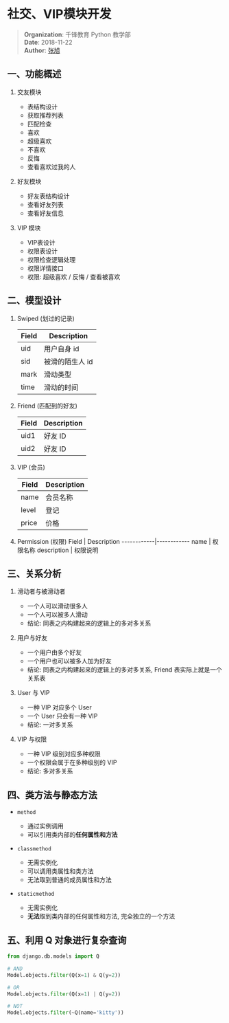 # 社交、VIP模块开发

> **Organization**: 千锋教育 Python 教学部<br>
> **Date**: 2018-11-22<br>
> **Author**: [张旭](mailto:zhangxu@1000phone.com)


## 一、功能概述

1. 交友模块
    - 表结构设计
    - 获取推荐列表
    - 匹配检查
    - 喜欢
    - 超级喜欢
    - 不喜欢
    - 反悔
    - 查看喜欢过我的人

2. 好友模块
    - 好友表结构设计
    - 查看好友列表
    - 查看好友信息

3. VIP 模块
    - VIP表设计
    - 权限表设计
    - 权限检查逻辑处理
    - 权限详情接口
    - 权限: 超级喜欢 / 反悔 / 查看被喜欢


## 二、模型设计

1. Swiped (划过的记录)

    Field | Description
    ------|-------------
    uid   | 用户自身 id
    sid   | 被滑的陌生人 id
    mark  | 滑动类型
    time  | 滑动的时间

2. Friend (匹配到的好友)

    Field | Description
    ------|------------
    uid1  | 好友 ID
    uid2  | 好友 ID

3. VIP (会员)

    Field | Description
    ------|------------
    name  | 会员名称
    level | 登记
    price | 价格

4. Permission (权限)
    Field       | Description
    ------------|------------
    name        | 权限名称
    description | 权限说明


## 三、关系分析

1. 滑动者与被滑动者
    - 一个人可以滑动很多人
    - 一个人可以被多人滑动
    - 结论: 同表之内构建起来的逻辑上的多对多关系

2. 用户与好友
    - 一个用户由多个好友
    - 一个用户也可以被多人加为好友
    - 结论: 同表之内构建起来的逻辑上的多对多关系, Friend 表实际上就是一个关系表

3. User 与 VIP
    - 一种 VIP 对应多个 User
    - 一个 User 只会有一种 VIP
    - 结论: 一对多关系

4. VIP 与权限
    - 一种 VIP 级别对应多种权限
    - 一个权限会属于在多种级别的 VIP
    - 结论: 多对多关系


## 四、类方法与静态方法

- `method`

    - 通过实例调用
    - 可以引用类内部的**任何属性和方法**

- `classmethod`

    - 无需实例化
    - 可以调用类属性和类方法
    - 无法取到普通的成员属性和方法

- `staticmethod`

    - 无需实例化
    - **无法**取到类内部的任何属性和方法, 完全独立的一个方法


## 五、利用 Q 对象进行复杂查询

```python
from django.db.models import Q

# AND
Model.objects.filter(Q(x=1) & Q(y=2))

# OR
Model.objects.filter(Q(x=1) | Q(y=2))

# NOT
Model.objects.filter(~Q(name='kitty'))
```
